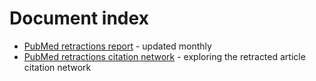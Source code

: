 # Document index

- [PubMed retractions report](http://neilfws.github.io/PubMed/pmretract/pmretract.html) - updated monthly
- [PubMed retractions citation network](http://neilfws.github.io/PubMed/pmretract/retracted_citation_network) - exploring the retracted article citation network
